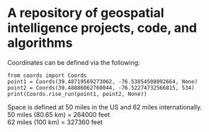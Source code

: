 # A repository of geospatial intelligence projects, code, and algorithms

Coordinates can be defined via the following:

`from coords import Coords`\
`point1 = Coords(39.48719569273062, -76.53854508092664, None)`\
`point2 = Coords(39.48886062760044, -76.52274732566815, 534)`\
`print(Coords.rise_run(point1, point2, None))`

Space is defined at 50 miles in the US and 62 miles internationally.\
50 miles (80.65 km) = 264000 feet\
62 miles (100 km) = 327360 feet
